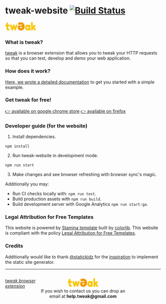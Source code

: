 # tweak-website [![Build Status](https://travis-ci.com/emonacchi/tweak-website.svg?branch=master)](https://travis-ci.com/emonacchi/tweak-website)

<a href="https://tweak-extension.com/" title="tweak browser extension">
  <img width="100" height="30" alt="tweak browser extension" style="border-width:0" src="https://raw.githubusercontent.com/emonacchi/tweak-website/master/src/assets/images/tweak-logo-23042020.png"/>
</a>

### What is tweak?

<a href="https://tweak-extension.com">tweak</a> is a browser extension that allows you to tweak your HTTP requests so that you can test, develop and demo your web application.

### How does it work?

<a href="https://tweak-extension.com/documentation" title="tweak browser extension documentation page">Here, we wrote a detailed documentation</a> to get you started with a simple example.

### Get tweak for free!
<a href="https://chrome.google.com/webstore/detail/tweak/feahianecghpnipmhphmfgmpdodhcapi?hl=en" title="tweak browser extension chrome">👉 available on google chrome store</a>
<a href="https://addons.mozilla.org/en-US/firefox/addon/tweak-extension/" title="tweak browser extension firefox">👉 available on firefox</a>

### Developer guide (for the website)

1. Install dependencies.

```
npm install
```

2. Run tweak-website in development mode.

```
npm run start
```

3. Make changes and see browser refreshing with browser sync's magic.

Additionally you may:

- Run CI checks locally with: `npm run test`.
- Build production assets with `npm run build`.
- Build development server with Google Analytics `npm run start:ga`.

### Legal Attribution for Free Templates

This website is powered by [Stamina template](https://colorlib.com/wp/template/stamina/) built by [colorlib](https://colorlib.com/wp/). This website is compliant with the policy [Legal Attribution for Free Templates](https://colorlib.com/wp/licence/).

### Credits

Additionally would like to thank [@statickidz](https://github.com/statickidz) for the [inspiration](https://github.com/statickidz/webpack-handlebars-bootstrap) to implement the static site generator.

<hr>

<footer>
<p style="float:left; width: 20%;">
<i><a href="https://chrome.google.com/webstore/detail/tweak/feahianecghpnipmhphmfgmpdodhcapi/" title="tweak browser extension">tweak browser extension</a></i>
</p>
<p style="float:left; width: 60%; text-align:center;">
<a href="https://tweak-extension.com#contact-section"><img width="100" height="30" title="tweak browser extension" style="border-width:0" src="https://raw.githubusercontent.com/emonacchi/tweak-website/master/src/assets/images/tweak-logo-23042020.png"/></a><br />If you wish to contact us you can drop an email at <b>help.tweak@gmail.com</b>
</p>
</footer>
